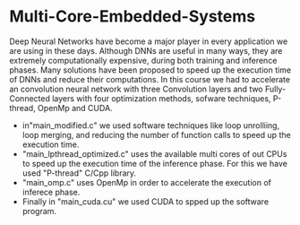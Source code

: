 # Multi-Core-Embedded-Systems
Deep Neural Networks have become a major player in every application we are using in these days. Although DNNs are useful in many ways, they are extremely computationally 
expensive, during both training and inference phases. Many solutions have been proposed to speed up the execution time of DNNs and reduce their computations. In this course
we had to accelerate an convolution neural network with three Convolution layers and two Fully-Connected layers with four optimization methods, sofware techniques, P-thread,
 OpenMp and CUDA. 
 - in"main_modified.c" we used software techniques like loop unrolliing, loop merging, and reducing the number of function calls to speed up the execution time.
 - "main_lpthread_optimized.c" uses the available multi cores of out CPUs to speed up the execution time of the inference phase. For this we have used "P-thread" C/Cpp library.
 - "main_omp.c" uses OpenMp in order to accelerate the execution of inferece phase.
 - Finally in "main_cuda.cu" we used CUDA to spped up the software program. 
 
